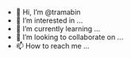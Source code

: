 - 👋 Hi, I’m @tramabin
- 👀 I’m interested in ...
- 🌱 I’m currently learning ...
- 💞️ I’m looking to collaborate on ...
- 📫 How to reach me ...

<!---
tramabin/tramabin is a ✨ special ✨ repository because its `README.md` (this file) appears on your GitHub profile.
You can click the Preview link to take a look at your changes.
--->
